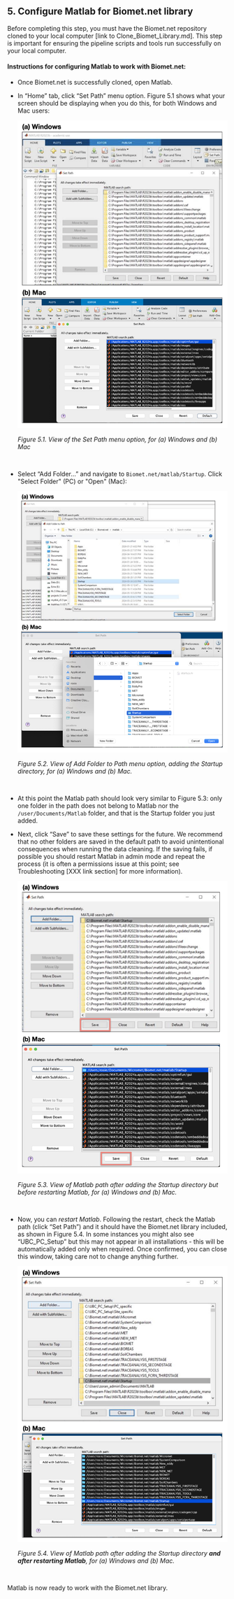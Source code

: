 ## 5. Configure Matlab for Biomet.net library

Before completing this step, you must have the Biomet.net repository cloned to your local computer [link to Clone_Biomet_Library.md]. This step is important for ensuring the pipeline scripts and tools run successfully on your local computer. 

#### Instructions for configuring Matlab to work with Biomet.net:
* Once Biomet.net is successfully cloned, open Matlab.

* In “Home” tab, click “Set Path” menu option. Figure 5.1 shows what your screen should be displaying when you do this, for both Windows and Mac users:

    <img src="images/matlab/MatlabConfigWindows&Mac1.jpg" alt="MatlabConfigWindows&Mac1" width="600"/>
    
    *Figure 5.1. View of the Set Path menu option, for (a) Windows and (b) Mac*

    </br>

* Select “Add Folder…” and navigate to `Biomet.net/matlab/Startup`. Click "Select Folder" (PC) or "Open" (Mac):

    <img src="images/matlab/MatlabConfigWindows&Mac2.jpg" alt="MatlabConfigWindows&Mac2" width="600"/>
    
    *Figure 5.2. View of Add Folder to Path menu option, adding the Startup directory, for (a) Windows and (b) Mac.*

    </br>

* At this point the Matlab path should look very similar to Figure 5.3: only one folder in the path does not belong to Matlab nor the `/user/Documents/Matlab` folder, and that is the Startup folder you just added.

* Next, click “Save” to save these settings for the future. We recommend that no other folders are saved in the default path to avoid unintentional consequences when running the data cleaning. If the saving fails, if possible you should restart Matlab in admin mode and repeat the process (it is often a permissions issue at this point; see Troubleshooting [XXX link section] for more information).

    <img src="images/matlab/MatlabConfigWindows&Mac3.jpg" alt="MatlabConfigWindows&Mac3" width="600"/>
    
    *Figure 5.3. View of Matlab path after adding the Startup directory but before restarting Matlab, for (a) Windows and (b) Mac.*

    </br>


* Now, you can *restart Matlab*. Following the restart, check the Matlab path (click “Set Path”) and it should have the Biomet.net library included, as shown in Figure 5.4. In some instances you might also see “UBC_PC_Setup” but this may not appear in all installations - this will be automatically added only when required. Once confirmed, you can close this window, taking care not to change anything further.

    <img src="images/matlab/MatlabConfigWindows&Mac4.jpg" alt="MatlabConfigWindows&Mac4" width="600"/>
    
    *Figure 5.4. View of Matlab path after adding the Startup directory **and after restarting Matlab**, for (a) Windows and (b) Mac.*

    </br>

Matlab is now ready to work with the Biomet.net library.
